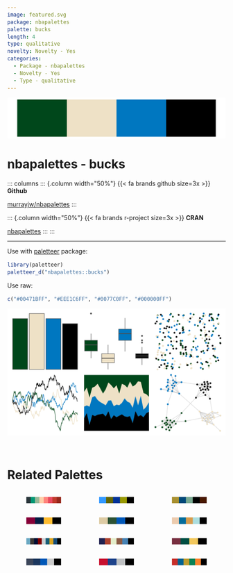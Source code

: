 ```yaml
---
image: featured.svg
package: nbapalettes
palette: bucks
length: 4
type: qualitative
novelty: Novelty - Yes
categories:
  - Package - nbapalettes
  - Novelty - Yes
  - Type - qualitative
---
```


![](featured.svg)

# nbapalettes - bucks 

::: columns
::: {.column width="50%"}
{{< fa brands github size=3x >}}
**Github**

[murrayjw/nbapalettes](https://github.com/murrayjw/nbapalettes)
:::

::: {.column width="50%"}
{{< fa brands r-project size=3x >}}
**CRAN**

[nbapalettes](https://CRAN.R-project.org/package=nbapalettes)
:::
:::

<hr> 

Use with [paletteer](https://emilhvitfeldt.github.io/paletteer/) package:

```r
library(paletteer)
paletteer_d("nbapalettes::bucks")
```

Use raw:

```r
c("#00471BFF", "#EEE1C6FF", "#0077C0FF", "#000000FF")
``` 

![](examples.svg) 

<br>

# Related Palettes

<div class="list" style="display: grid; grid-template-columns: auto auto auto;"> <figure class="figure">
<a href="../../awtools/a_palette/"> <img src="../../awtools/a_palette/featured.svg" style="width: 100%;" class="figure-img"></a>
</figure> <figure class="figure">
<a href="../../Manu/Gloomy_Nudi/"> <img src="../../Manu/Gloomy_Nudi/featured.svg" style="width: 100%;" class="figure-img"></a>
</figure> <figure class="figure">
<a href="../../ochRe/nolan_ned/"> <img src="../../ochRe/nolan_ned/featured.svg" style="width: 100%;" class="figure-img"></a>
</figure> <figure class="figure">
<a href="../../nbapalettes/cavaliers/"> <img src="../../nbapalettes/cavaliers/featured.svg" style="width: 100%;" class="figure-img"></a>
</figure> <figure class="figure">
<a href="../../nbapalettes/bucks_city/"> <img src="../../nbapalettes/bucks_city/featured.svg" style="width: 100%;" class="figure-img"></a>
</figure> <figure class="figure">
<a href="../../wesanderson/Darjeeling2/"> <img src="../../wesanderson/Darjeeling2/featured.svg" style="width: 100%;" class="figure-img"></a>
</figure> <figure class="figure">
<a href="../../tvthemes/Dark/"> <img src="../../tvthemes/Dark/featured.svg" style="width: 100%;" class="figure-img"></a>
</figure> <figure class="figure">
<a href="../../tvthemes/Tully/"> <img src="../../tvthemes/Tully/featured.svg" style="width: 100%;" class="figure-img"></a>
</figure> <figure class="figure">
<a href="../../nbapalettes/pacers_venue/"> <img src="../../nbapalettes/pacers_venue/featured.svg" style="width: 100%;" class="figure-img"></a>
</figure> <figure class="figure">
<a href="../../nbapalettes/magic_city2/"> <img src="../../nbapalettes/magic_city2/featured.svg" style="width: 100%;" class="figure-img"></a>
</figure> <figure class="figure">
<a href="../../nbapalettes/clippers/"> <img src="../../nbapalettes/clippers/featured.svg" style="width: 100%;" class="figure-img"></a>
</figure> <figure class="figure">
<a href="../../ggthemes/wsj_colors6/"> <img src="../../ggthemes/wsj_colors6/featured.svg" style="width: 100%;" class="figure-img"></a>
</figure> 
</div>
